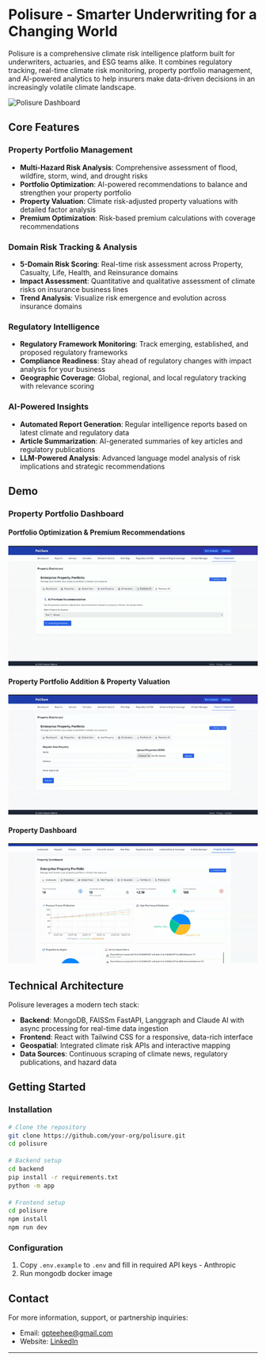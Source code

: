 # Polisure - Smarter Underwriting for a Changing World

Polisure is a comprehensive climate risk intelligence platform built for underwriters, actuaries, and ESG teams alike. It combines regulatory tracking, real-time climate risk monitoring, property portfolio management, and AI-powered analytics to help insurers make data-driven decisions in an increasingly volatile climate landscape.

![Polisure Dashboard](https://example.com/dashboard.png)

## Core Features

### Property Portfolio Management
- **Multi-Hazard Risk Analysis**: Comprehensive assessment of flood, wildfire, storm, wind, and drought risks
- **Portfolio Optimization**: AI-powered recommendations to balance and strengthen your property portfolio
- **Property Valuation**: Climate risk-adjusted property valuations with detailed factor analysis
- **Premium Optimization**: Risk-based premium calculations with coverage recommendations

### Domain Risk Tracking & Analysis
- **5-Domain Risk Scoring**: Real-time risk assessment across Property, Casualty, Life, Health, and Reinsurance domains
- **Impact Assessment**: Quantitative and qualitative assessment of climate risks on insurance business lines
- **Trend Analysis**: Visualize risk emergence and evolution across insurance domains

### Regulatory Intelligence
- **Regulatory Framework Monitoring**: Track emerging, established, and proposed regulatory frameworks
- **Compliance Readiness**: Stay ahead of regulatory changes with impact analysis for your business
- **Geographic Coverage**: Global, regional, and local regulatory tracking with relevance scoring

### AI-Powered Insights
- **Automated Report Generation**: Regular intelligence reports based on latest climate and regulatory data
- **Article Summarization**: AI-generated summaries of key articles and regulatory publications
- **LLM-Powered Analysis**: Advanced language model analysis of risk implications and strategic recommendations

## Demo

### Property Portfolio Dashboard
#### Portfolio Optimization & Premium Recommendations
![Portfolio Optimization & Premium Recommendations](assets/portfolio_and_premium.gif)
#### Property Portfolio Addition & Property Valuation
![Property Portfolio Addition & Property Valuation](assets/property_portfolio_and_evaluation.gif)
#### Property Dashboard
![Property Dashboard](assets/property_dashboard.gif)


## Technical Architecture

Polisure leverages a modern tech stack:

- **Backend**: MongoDB, FAISSm FastAPI, Langgraph and Claude AI with async processing for real-time data ingestion
- **Frontend**: React with Tailwind CSS for a responsive, data-rich interface
- **Geospatial**: Integrated climate risk APIs and interactive mapping
- **Data Sources**: Continuous scraping of climate news, regulatory publications, and hazard data

## Getting Started

### Installation

```bash
# Clone the repository
git clone https://github.com/your-org/polisure.git
cd polisure

# Backend setup
cd backend
pip install -r requirements.txt
python -m app

# Frontend setup
cd polisure
npm install
npm run dev
```

### Configuration

1. Copy `.env.example` to `.env` and fill in required API keys - Anthropic
2. Run mongodb docker image 





## Contact

For more information, support, or partnership inquiries:
- Email: gpteehee@gmail.com
- Website: [LinkedIn](https://www.linkedin.com/in/vaishnavisonawane/)

---

